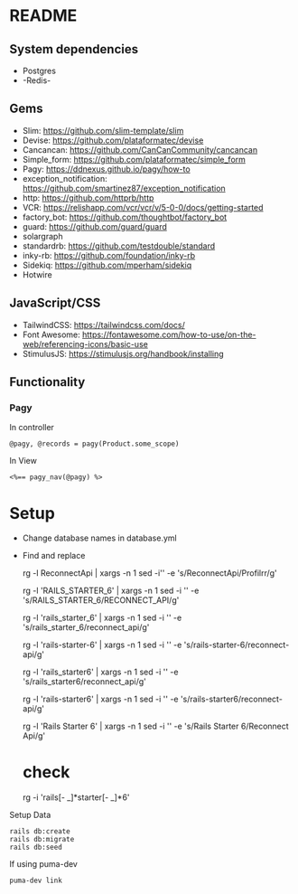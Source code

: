 # README

## System dependencies

* Postgres
* -Redis-

## Gems

* Slim: <https://github.com/slim-template/slim>
* Devise: <https://github.com/plataformatec/devise>
* Cancancan: <https://github.com/CanCanCommunity/cancancan>
* Simple_form: <https://github.com/plataformatec/simple_form>
* Pagy: <https://ddnexus.github.io/pagy/how-to>
* exception_notification: <https://github.com/smartinez87/exception_notification>
* http: <https://github.com/httprb/http>
* VCR: <https://relishapp.com/vcr/vcr/v/5-0-0/docs/getting-started>
* factory_bot: <https://github.com/thoughtbot/factory_bot>
* guard: <https://github.com/guard/guard>
* solargraph
* standardrb: <https://github.com/testdouble/standard>
* inky-rb: <https://github.com/foundation/inky-rb>
* Sidekiq: <https://github.com/mperham/sidekiq>
* Hotwire

## JavaScript/CSS

* TailwindCSS: <https://tailwindcss.com/docs/>
* Font Awesome: <https://fontawesome.com/how-to-use/on-the-web/referencing-icons/basic-use>
* StimulusJS: <https://stimulusjs.org/handbook/installing>

## Functionality

### Pagy

In controller

    @pagy, @records = pagy(Product.some_scope)

In View

    <%== pagy_nav(@pagy) %>

# Setup

* Change database names in database.yml
* Find and replace

    rg -l ReconnectApi | xargs -n 1 sed -i'' -e 's/ReconnectApi/Profilrr/g'

    rg -l 'RAILS_STARTER_6' | xargs -n 1 sed -i '' -e 's/RAILS_STARTER_6/RECONNECT_API/g'

    rg -l 'rails_starter_6' | xargs -n 1 sed -i '' -e 's/rails_starter_6/reconnect_api/g'

    rg -l 'rails-starter-6' | xargs -n 1 sed -i '' -e 's/rails-starter-6/reconnect-api/g'

    rg -l 'rails_starter6' | xargs -n 1 sed -i '' -e 's/rails_starter6/reconnect_api/g'

    rg -l 'rails-starter6' | xargs -n 1 sed -i '' -e 's/rails-starter6/reconnect-api/g'

    rg -l 'Rails Starter 6' | xargs -n 1 sed -i '' -e 's/Rails Starter 6/Reconnect Api/g'

    # check
    rg -i 'rails[- _]*starter[- _]*6'

Setup Data

    rails db:create
    rails db:migrate
    rails db:seed

If using puma-dev

    puma-dev link

